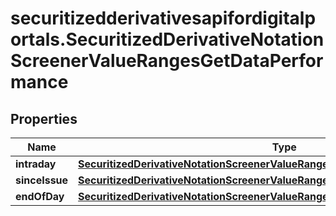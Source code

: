 # securitizedderivativesapifordigitalportals.SecuritizedDerivativeNotationScreenerValueRangesGetDataPerformance

## Properties

Name | Type | Description | Notes
------------ | ------------- | ------------- | -------------
**intraday** | [**SecuritizedDerivativeNotationScreenerValueRangesGetDataPerformanceIntraday**](SecuritizedDerivativeNotationScreenerValueRangesGetDataPerformanceIntraday.md) |  | [optional] 
**sinceIssue** | [**SecuritizedDerivativeNotationScreenerValueRangesGetDataPerformanceSinceIssue**](SecuritizedDerivativeNotationScreenerValueRangesGetDataPerformanceSinceIssue.md) |  | [optional] 
**endOfDay** | [**SecuritizedDerivativeNotationScreenerValueRangesGetDataPerformanceEndOfDay**](SecuritizedDerivativeNotationScreenerValueRangesGetDataPerformanceEndOfDay.md) |  | [optional] 


